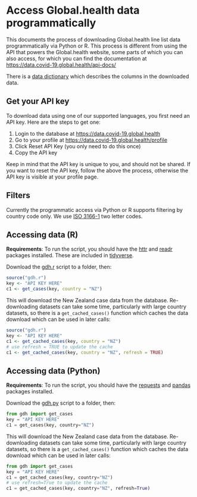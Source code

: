 # Access Global.health data programmatically

This documents the process of downloading Global.health line list data
programmatically via Python or R. This process is different from using the API
that powers the Global.health website, some parts of which you can also access,
for which you can find the documentation at
https://data.covid-19.global.health/api-docs/

There is a [data
dictionary](https://raw.githubusercontent.com/globaldothealth/list/main/data-serving/scripts/export-data/data_dictionary.txt)
which describes the columns in the downloaded data.

## Get your API key

To download data using one of our supported languages, you first need an API
key. Here are the steps to get one:

1. Login to the database at https://data.covid-19.global.health
1. Go to your profile at https://data.covid-19.global.health/profile
1. Click Reset API Key (you only need to do this once)
1. Copy the API key

Keep in mind that the API key is unique to you, and should not be shared. If
you want to reset the API key, follow the above the process, otherwise the API
key is visible at your profile page.

## Filters

Currently the programmatic access via Python or R supports filtering by country
code only. We use [ISO 3166-1](https://en.wikipedia.org/wiki/ISO_3166-1_alpha-2) two letter codes.

## Accessing data (R)

**Requirements**: To run the script, you should have the [httr] and [readr]
packages installed. These are included in [tidyverse].

Download the [gdh.r](R/gdh.r) script to a folder, then:

```R
source("gdh.r")
key <- "API KEY HERE"
c1 <- get_cases(key, country = "NZ")
```

This will download the New Zealand case data from the database. Re-downloading
datasets can take some time, particularly with large country datasets, so there
is a `get_cached_cases()` function which caches the data download which can be
used in later calls:

```R
source("gdh.r")
key <- "API KEY HERE"
c1 <- get_cached_cases(key, country = "NZ")
# use refresh = TRUE to update the cache
c1 <- get_cached_cases(key, country = "NZ", refresh = TRUE)
```

## Accessing data (Python)

**Requirements**: To run the script, you should have the [requests] and
[pandas] packages installed.

Download the [gdh.py](python/gdh.py) script to a folder, then:

```python
from gdh import get_cases
key = "API KEY HERE"
c1 = get_cases(key, country="NZ")
```

This will download the New Zealand case data from the database. Re-downloading
datasets can take some time, particularly with large country datasets, so there
is a `get_cached_cases()` function which caches the data download which can be
used in later calls:

```python
from gdh import get_cases
key = "API KEY HERE"
c1 = get_cached_cases(key, country="NZ")
# use refresh=True to update the cache
c1 = get_cached_cases(key, country="NZ", refresh=True)
```

[httr]: https://httr.r-lib.org/
[readr]: https://readr.tidyverse.org/
[pandas]: https://pandas.pydata.org/
[requests]: https://docs.python-requests.org/en/latest/
[tidyverse]: https://www.tidyverse.org/
